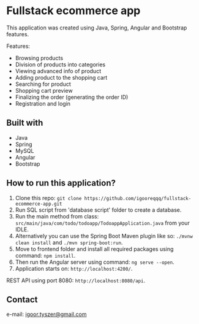 # Fullstack ecommerce app

This application was created using Java, Spring, Angular and Bootstrap features.

Features:
* Browsing products
* Division of products into categories
* Viewing advanced info of product
* Adding product to the shopping cart
* Searching for product
* Shopping cart preview
* Finalizing the order (generating the order ID)
* Registration and login

## Built with

* Java
* Spring
* MySQL
* Angular
* Bootstrap

## How to run this application?

1. Clone this repo:
`git clone https://github.com/igooreqqq/fullstack-ecommerce-app.git`
2. Run SQL script from 'database script' folder to create a database.
3. Run the main method from class: `src/main/java/com/todo/todoapp/TodoappApplication.java` from your IDLE.
4. Alternatively you can use the Spring Boot Maven plugin like so: `./mvnw clean install` and `./mvn spring-boot:run`.
5. Move to frontend folder and install all required packages using command: `npm install`.
6. Then run the Angular server using command: `ng serve --open`.
7. Application starts on: `http://localhost:4200/`.

REST API using port 8080: `http://localhost:8080/api`.

## Contact
e-mail: igoor.tyszer@gmail.com
